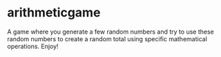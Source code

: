 # arithmeticgame

A game where you generate a few random numbers and try to use these random numbers to create a random total using specific mathematical operations. Enjoy!
